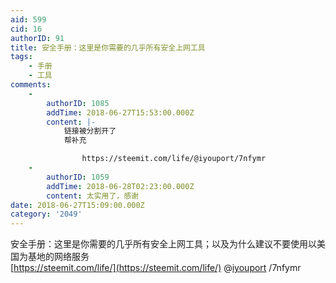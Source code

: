 ```yaml
---
aid: 599
cid: 16
authorID: 91
title: 安全手册：这里是你需要的几乎所有安全上网工具
tags:
    - 手册
    - 工具
comments:
    -
        authorID: 1085
        addTime: 2018-06-27T15:53:00.000Z
        content: |-
            链接被分割开了  
            帮补充  

                https://steemit.com/life/@iyouport/7nfymr
    -
        authorID: 1059
        addTime: 2018-06-28T02:23:00.000Z
        content: 太实用了，感谢
date: 2018-06-27T15:09:00.000Z
category: '2049'
---
```


安全手册：这里是你需要的几乎所有安全上网工具；以及为什么建议不要使用以美国为基地的网络服务  
[https://steemit.com/life/](https://steemit.com/life/) @[iyouport](/member/iyouport) /7nfymr
